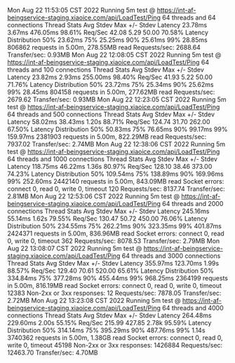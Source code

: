 Mon Aug 22 11:53:05 CST 2022
Running 5m test @ https://int-af-beingservice-staging.xiaoice.com/api/LoadTest/Ping
  64 threads and 64 connections
  Thread Stats   Avg      Stdev     Max   +/- Stdev
    Latency    23.78ms    3.67ms 476.05ms   98.61%
    Req/Sec    42.08      5.29    50.00     70.58%
  Latency Distribution
     50%   23.62ms
     75%   25.25ms
     90%   25.61ms
     99%   28.85ms
  806862 requests in 5.00m, 278.55MB read
Requests/sec:   2688.64
Transfer/sec:      0.93MB
Mon Aug 22 12:08:05 CST 2022
Running 5m test @ https://int-af-beingservice-staging.xiaoice.com/api/LoadTest/Ping
  64 threads and 100 connections
  Thread Stats   Avg      Stdev     Max   +/- Stdev
    Latency    23.82ms    2.93ms 255.00ms   98.40%
    Req/Sec    41.93      5.22    50.00     71.76%
  Latency Distribution
     50%   23.72ms
     75%   25.34ms
     90%   25.62ms
     99%   28.45ms
  804158 requests in 5.00m, 277.62MB read
Requests/sec:   2679.62
Transfer/sec:      0.93MB
Mon Aug 22 12:23:05 CST 2022
Running 5m test @ https://int-af-beingservice-staging.xiaoice.com/api/LoadTest/Ping
  64 threads and 500 connections
  Thread Stats   Avg      Stdev     Max   +/- Stdev
    Latency    58.02ms   38.43ms   1.20s    88.71%
    Req/Sec   124.74     31.70   262.00     67.50%
  Latency Distribution
     50%   50.83ms
     75%   76.65ms
     90%   99.17ms
     99%  159.97ms
  2381903 requests in 5.00m, 822.29MB read
Requests/sec:   7937.02
Transfer/sec:      2.74MB
Mon Aug 22 12:38:06 CST 2022
Running 5m test @ https://int-af-beingservice-staging.xiaoice.com/api/LoadTest/Ping
  64 threads and 1000 connections
  Thread Stats   Avg      Stdev     Max   +/- Stdev
    Latency   118.75ms   46.22ms   1.36s    80.97%
    Req/Sec   128.10     38.46   373.00     74.23%
  Latency Distribution
     50%  109.54ms
     75%  138.89ms
     90%  169.96ms
     99%  252.60ms
  2442140 requests in 5.00m, 843.09MB read
  Socket errors: connect 0, read 0, write 0, timeout 120
Requests/sec:   8137.74
Transfer/sec:      2.81MB
Mon Aug 22 12:53:06 CST 2022
Running 5m test @ https://int-af-beingservice-staging.xiaoice.com/api/LoadTest/Ping
  64 threads and 2000 connections
  Thread Stats   Avg      Stdev     Max   +/- Stdev
    Latency   245.16ms   55.14ms   1.62s    79.55%
    Req/Sec   130.47     50.72   450.00     76.06%
  Latency Distribution
     50%  234.55ms
     75%  262.21ms
     90%  323.35ms
     99%  401.87ms
  2424371 requests in 5.00m, 836.96MB read
  Socket errors: connect 0, read 0, write 0, timeout 362
Requests/sec:   8078.53
Transfer/sec:      2.79MB
Mon Aug 22 13:08:07 CST 2022
Running 5m test @ https://int-af-beingservice-staging.xiaoice.com/api/LoadTest/Ping
  64 threads and 3000 connections
  Thread Stats   Avg      Stdev     Max   +/- Stdev
    Latency   355.97ms  123.70ms   1.99s    88.57%
    Req/Sec   129.40     70.61   520.00     65.61%
  Latency Distribution
     50%  334.84ms
     75%  377.28ms
     90%  455.44ms
     99%  968.25ms
  2364199 requests in 5.00m, 816.19MB read
  Socket errors: connect 0, read 0, write 0, timeout 12383
  Non-2xx or 3xx responses: 12
Requests/sec:   7878.05
Transfer/sec:      2.72MB
Mon Aug 22 13:23:08 CST 2022
Running 5m test @ https://int-af-beingservice-staging.xiaoice.com/api/LoadTest/Ping
  64 threads and 4000 connections
  Thread Stats   Avg      Stdev     Max   +/- Stdev
    Latency   264.48ms  229.60ms   2.00s    55.15%
    Req/Sec   215.99    427.85     2.78k    95.59%
  Latency Distribution
     50%  314.14ms
     75%  395.29ms
     90%  487.76ms
     99%    1.14s
  3740362 requests in 5.00m, 1.38GB read
  Socket errors: connect 0, read 0, write 0, timeout 45198
  Non-2xx or 3xx responses: 1426884
Requests/sec:  12463.70
Transfer/sec:      4.70MB